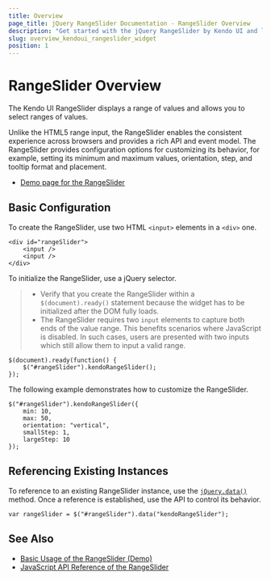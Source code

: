 ```yaml
---
title: Overview
page_title: jQuery RangeSlider Documentation - RangeSlider Overview
description: "Get started with the jQuery RangeSlider by Kendo UI and learn how to create and initialize the widget."
slug: overview_kendoui_rangeslider_widget
position: 1
---
```


# RangeSlider Overview

The Kendo UI RangeSlider displays a range of values and allows you to select ranges of values.

Unlike the HTML5 range input, the RangeSlider enables the consistent experience across browsers and provides a rich API and event model. The RangeSlider provides configuration options for customizing its behavior, for example, setting its minimum and maximum values, orientation, step, and tooltip format and placement.

* [Demo page for the RangeSlider](https://demos.telerik.com/kendo-ui/slider/events)

## Basic Configuration

To create the RangeSlider, use two HTML `<input>` elements in a `<div>` one.

    <div id="rangeSlider">
        <input />
        <input />
    </div>

To initialize the RangeSlider, use a jQuery selector.

> * Verify that you create the RangeSlider within a `$(document).ready()` statement because the widget has to be initialized after the DOM fully loads.
> * The RangeSlider requires two `input` elements to capture both ends of the value range. This benefits scenarios where JavaScript is disabled. In such cases, users are presented with two inputs which still allow them to input a valid range.

    $(document).ready(function() {
        $("#rangeSlider").kendoRangeSlider();
    });

The following example demonstrates how to customize the RangeSlider.

    $("#rangeSlider").kendoRangeSlider({
        min: 10,
        max: 50,
        orientation: "vertical",
        smallStep: 1,
        largeStep: 10
    });

## Referencing Existing Instances

To reference to an existing RangeSlider instance, use the [`jQuery.data()`](https://api.jquery.com/jQuery.data/) method. Once a reference is established, use the API to control its behavior.

    var rangeSlider = $("#rangeSlider").data("kendoRangeSlider");

## See Also

* [Basic Usage of the RangeSlider (Demo)](https://demos.telerik.com/kendo-ui/slider/events)
* [JavaScript API Reference of the RangeSlider](/api/javascript/ui/rangeslider)
